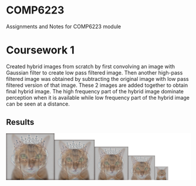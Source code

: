 # COMP6223
Assignments and Notes for COMP6223 module
<h1>Coursework 1</h1>
Created hybrid images from scratch by first convolving an image with Gaussian filter to create low pass filtered image. Then another high-pass filtered image was obtained by subtracting the original image with low pass filtered version of that image. These 2 images are added together to obtain final hybrid image. The high frequency part of the hybrid image dominate perception when it is available while low frequency part of the hybrid image can be seen at a distance.
<h2>Results</h2>
<img src= https://github.com/pooja13vijay/COMP6223/blob/176c56390d25a4f8cb1a9c9a0bf557c67da848c5/Coursework%201/FinalHybridImages.png>
